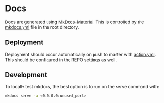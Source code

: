 # Docs

Docs are generated using [MkDocs-Material](https://squidfunk.github.io/mkdocs-material/).
This is controlled by the [mkdocs.yml](pysystemtrade/mkdocs.yml) file in the root directory.

## Deployment

Deployment should occur automatically on push to master with [action.yml](.github/workflows/build-docs.yml). This should be configured in the REPO settings as well.

## Development

To locally test mkdocs, the best option is to run on the serve command with:

```bash
mkdocs serve -a <0.0.0.0:unused_port>
```
